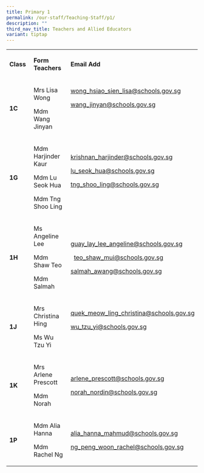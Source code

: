 ```yaml
---
title: Primary 1
permalink: /our-staff/Teaching-Staff/p1/
description: ""
third_nav_title: Teachers and Allied Educators
variant: tiptap
---
```

<table style="minWidth: 75px">
<colgroup>
<col>
<col>
<col>
</colgroup>
<tbody>
<tr>
<td rowspan="1" colspan="1">
<p><strong>Class&nbsp;</strong>
</p>
</td>
<td rowspan="1" colspan="1">
<p><strong>Form Teachers</strong>
</p>
</td>
<td rowspan="1" colspan="1">
<p><strong>Email Add</strong>
</p>
</td>
</tr>
<tr>
<td rowspan="1" colspan="1">
<p><strong>1C&nbsp;</strong>
</p>
</td>
<td rowspan="1" colspan="1">
<p>Mrs Lisa Wong&nbsp;</p>
<p>Mdm Wang Jinyan</p>
<p></p>
</td>
<td rowspan="1" colspan="1">
<p><a href="mailto:wong_hsiao_sien_lisa@schools.gov.sg" rel="noopener noreferrer nofollow" target="_blank"><u>wong_hsiao_sien_lisa@schools.gov.sg</u></a>
</p>
<p><a href="mailto:wong_hsiao_sien_lisa@schools.gov.sg" rel="noopener noreferrer nofollow" target="_blank"><u>wang_jinyan@schools.gov.sg</u></a>
</p>
<p>
<br>
<br>
</p>
</td>
</tr>
<tr>
<td rowspan="1" colspan="1">
<p><strong>1G&nbsp;</strong>
</p>
</td>
<td rowspan="1" colspan="1">
<p>Mdm Harjinder Kaur</p>
<p>Mdm Lu Seok Hua</p>
<p>Mdm Tng Shoo Ling</p>
<p></p>
</td>
<td rowspan="1" colspan="1">
<p><a href="mailto:wong_hsiao_sien_lisa@schools.gov.sg" rel="noopener noreferrer nofollow" target="_blank"><u>krishnan_harjinder@schools.gov.sg</u></a>
</p>
<p></p>
<p></p>
<p></p>
<p><a href="mailto:wong_hsiao_sien_lisa@schools.gov.sg" rel="noopener noreferrer nofollow" target="_blank"><u>lu_seok_hua@schools.gov.sg</u></a>&nbsp;&nbsp;</p>
<p></p>
<p></p>
<p></p>
<p><a href="mailto:wong_hsiao_sien_lisa@schools.gov.sg" rel="noopener noreferrer nofollow" target="_blank"><u>tng_shoo_ling@schools.gov.sg</u></a>
</p>
<p>
<br>
</p>
</td>
</tr>
<tr>
<td rowspan="1" colspan="1">
<p><strong>1H&nbsp;</strong>
</p>
</td>
<td rowspan="1" colspan="1">
<p>Ms Angeline Lee</p>
<p>Mdm Shaw Teo</p>
<p>Mdm Salmah</p>
<p></p>
</td>
<td rowspan="1" colspan="1">
<p><a href="mailto:wong_hsiao_sien_lisa@schools.gov.sg" rel="noopener noreferrer nofollow" target="_blank"><u>guay_lay_lee_angeline@schools.gov.sg</u></a>
</p>
<p>&nbsp;&nbsp;<a href="mailto:wong_hsiao_sien_lisa@schools.gov.sg" rel="noopener noreferrer nofollow" target="_blank"><u>teo_shaw_mui@schools.gov.sg</u></a>
</p>
<p><a href="mailto:wong_hsiao_sien_lisa@schools.gov.sg" rel="noopener noreferrer nofollow" target="_blank"><u>salmah_awang@schools.gov.sg</u></a>
</p>
<p></p>
</td>
</tr>
<tr>
<td rowspan="1" colspan="1">
<p><strong>1J&nbsp;</strong>
</p>
</td>
<td rowspan="1" colspan="1">
<p>Mrs Christina Hing&nbsp;</p>
<p>Ms Wu Tzu Yi</p>
<p></p>
</td>
<td rowspan="1" colspan="1">
<p><a href="mailto:wong_hsiao_sien_lisa@schools.gov.sg" rel="noopener noreferrer nofollow" target="_blank"><u>quek_meow_ling_christina@schools.gov.sg</u></a>
</p>
<p><a href="mailto:wong_hsiao_sien_lisa@schools.gov.sg" rel="noopener noreferrer nofollow" target="_blank"><u>wu_tzu_yi@schools.gov.sg</u></a>
</p>
<p>
<br>
</p>
</td>
</tr>
<tr>
<td rowspan="1" colspan="1">
<p><strong>1K&nbsp;</strong>
</p>
</td>
<td rowspan="1" colspan="1">
<p>Mrs Arlene Prescott</p>
<p>Mdm Norah</p>
<p></p>
</td>
<td rowspan="1" colspan="1">
<p><a href="mailto:wong_hsiao_sien_lisa@schools.gov.sg" rel="noopener noreferrer nofollow" target="_blank"><u>arlene_prescott@schools.gov.sg</u></a>
</p>
<p><a href="mailto:wong_hsiao_sien_lisa@schools.gov.sg" rel="noopener noreferrer nofollow" target="_blank"><u>norah_nordin@schools.gov.sg</u></a>
</p>
<p></p>
</td>
</tr>
<tr>
<td rowspan="1" colspan="1">
<p><strong>1P&nbsp;</strong>
</p>
</td>
<td rowspan="1" colspan="1">
<p>Mdm Alia Hanna</p>
<p>Mdm Rachel Ng</p>
<p></p>
</td>
<td rowspan="1" colspan="1">
<p><a href="mailto:wong_hsiao_sien_lisa@schools.gov.sg" rel="noopener noreferrer nofollow" target="_blank"><u>alia_hanna_mahmud@schools.gov.sg</u></a>
</p>
<p><a href="mailto:wong_hsiao_sien_lisa@schools.gov.sg" rel="noopener noreferrer nofollow" target="_blank"><u>ng_peng_woon_rachel@schools.gov.sg</u></a>
</p>
<p></p>
</td>
</tr>
</tbody>
</table>
<p></p>